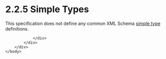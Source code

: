 <html dir="LTR" xmlns:mshelp="http://msdn.microsoft.com/mshelp" xmlns:ddue="http://ddue.schemas.microsoft.com/authoring/2003/5" xmlns:xlink="http://www.w3.org/1999/xlink" xmlns:tool="http://www.microsoft.com/tooltip">
    <head>
        <meta http-equiv="Content-Type" content="text/html; CHARSET=utf-8"></meta>
        <meta name="save" content="history"></meta>
        <title>2.2.5 Simple Types</title>
        <xml>
            <mshelp:toctitle title="2.2.5 Simple Types"></mshelp:toctitle>
            <mshelp:rltitle title="[MS-SSAS]: Simple Types"></mshelp:rltitle>
            <mshelp:keyword index="A" term="63a5ad01-e242-47bd-91e3-3d944f439305"></mshelp:keyword>
            <mshelp:attr name="DCSext.ContentType" value="open specification"></mshelp:attr>
            <mshelp:attr name="AssetID" value="63a5ad01-e242-47bd-91e3-3d944f439305"></mshelp:attr>
            <mshelp:attr name="TopicType" value="kbRef"></mshelp:attr>
            <mshelp:attr name="DCSext.Title" value="[MS-SSAS]: Simple Types" />
        </xml>
    </head>
    <body>
        <div id="header">
            <h1 class="heading">2.2.5 Simple Types</h1>
        </div>
        <div id="mainSection">
            <div id="mainBody">
                <div id="allHistory" class="saveHistory"></div>
                <div id="sectionSection0" class="section" name="collapseableSection">
                    

<p>This specification does not define any common XML Schema <a href="8676f5ce-62d4-4244-a326-634bfed4aba4.html#gt_c379fc5a-ed5c-4bce-b383-8d25539f225a">simple type</a> definitions.</p>


                </div>
            </div>
        </div>
    </body>
</html>